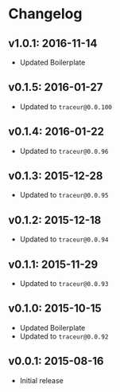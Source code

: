 # Changelog

## v1.0.1: 2016-11-14

- Updated Boilerplate

## v0.1.5: 2016-01-27

- Updated to `traceur@0.0.100`

## v0.1.4: 2016-01-22

- Updated to `traceur@0.0.96`

## v0.1.3: 2015-12-28

- Updated to `traceur@0.0.95`

## v0.1.2: 2015-12-18

- Updated to `traceur@0.0.94`

## v0.1.1: 2015-11-29

- Updated to `traceur@0.0.93`

## v0.1.0: 2015-10-15

- Updated Boilerplate
- Updated to `traceur@0.0.92`

## v0.0.1: 2015-08-16

- Initial release
